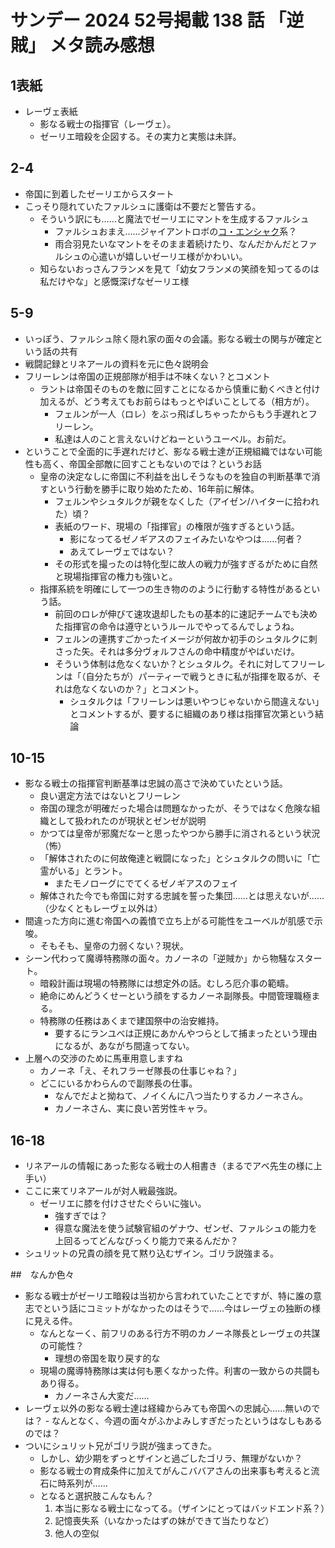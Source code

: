 # サンデー 2024 52号掲載 138 話 「逆賊」 メタ読み感想

## 1表紙
- レーヴェ表紙
    - 影なる戦士の指揮官（レーヴェ）。
    - ゼーリエ暗殺を企図する。その実力と実態は未詳。

## 2-4
- 帝国に到着したゼーリエからスタート
- こっそり隠れていたファルシュに護衛は不要だと警告する。
    - そういう訳にも……と魔法でゼーリエにマントを生成するファルシュ
        - ファルシュおまえ……ジャイアントロボの[コ・エンシャク](https://dic.pixiv.net/a/%E3%82%B3%E3%83%BB%E3%82%A8%E3%83%B3%E3%82%B7%E3%83%A3%E3%82%AF)系？
        - 雨合羽見たいなマントをそのまま着続けたり、なんだかんだとファルシュの心遣いが嬉しいゼーリエ様がかわいい。
    - 知らないおっさんフランメを見て「幼女フランメの笑顔を知ってるのは私だけやな」と感慨深げなゼーリエ様

## 5-9
- いっぽう、ファルシュ除く隠れ家の面々の会議。影なる戦士の関与が確定という話の共有
- 戦闘記録とリネアールの資料を元に色々説明会
- フリーレンは帝国の正規部隊が相手は不味くない？とコメント
    - ラントは帝国そのものを敵に回すことになるから慎重に動くべきと付け加えるが、どう考えてもお前らはもっとやばいことしてる（相方が）。
        - フェルンが一人（ロレ）をぶっ飛ばしちゃったからもう手遅れとフリーレン。
        - 私達は人のこと言えないけどねーというユーベル。お前だ。
- ということで全面的に手遅れだけど、影なる戦士達が正規組織ではない可能性も高く、帝国全部敵に回すこともないのでは？というお話
    - 皇帝の決定なしに帝国に不利益を出しそうなものを独自の判断基準で消すという行動を勝手に取り始めたため、16年前に解体。
        - フェルンやシュタルクが親をなくした（アイゼン/ハイターに拾われた）頃？
        - 表紙のワード、現場の「指揮官」の権限が強すぎるという話。
            - 影になってるゼノギアスのフェイみたいなやつは……何者？
            - あえてレーヴェではない？
        - その形式を撮ったのは特化型に故人の戦力が強すぎるがために自然と現場指揮官の権力も強いと。
    - 指揮系統を明確にして一つの生き物ののように行動する特性があるという話。
        - 前回のロレが伸びて速攻退却したもの基本的に速記チームでも決めた指揮官の命令は遵守というルールでやってるんでしょうね。
        - フェルンの連携すごかったイメージが何故か初手のシュタルクに刺さった矢。それは多分ヴォルフさんの命中精度がやばいだけ。
        - そういう体制は危なくないか？とシュタルク。それに対してフリーレンは「（自分たちが）パーティーで戦うときに私が指揮を取るが、それは危なくないのか？」とコメント。
            - シュタルクは「フリーレンは悪いやつじゃないから間違えない」
            とコメントするが、要するに組織のあり様は指揮官次第という結論

## 10-15
- 影なる戦士の指揮官判断基準は忠誠の高さで決めていたという話。
    - 良い選定方法ではないとフリーレン
    - 帝国の理念が明確だった場合は問題なかったが、そうではなく危険な組織として扱われたのが現状とゼンゼが説明
    - かつては皇帝が邪魔だなーと思ったやつから勝手に消されるという状況（怖）
    - 「解体されたのに何故俺達と戦闘になった」とシュタルクの問いに「亡霊がいる」とラント。
        - またモノローグにでてくるゼノギアスのフェイ
    - 解体された今でも帝国に対する忠誠を誓った集団……とは思えないが……（少なくともレーヴェ以外は）
- 間違った方向に進む帝国への義憤で立ち上がる可能性をユーベルが肌感で示唆。
    - そもそも、皇帝の力弱くない？現状。
- シーン代わって魔導特務隊の面々。カノーネの「逆賊か」から物騒なスタート。
    - 暗殺計画は現場の特務隊には想定外の話。むしろ厄介事の範疇。
    - 絶命にめんどうくせーという顔をするカノーネ副隊長。中間管理職極まる。
    - 特務隊の任務はあくまで建国祭中の治安維持。
        - 要するにランユべは正規にあかんやつらとして捕まったという理由になるが、あながち間違ってない。
- 上層への交渉のために馬車用意しますね
    - カノーネ「え、それフラーゼ隊長の仕事じゃね？」
    - どこにいるかわらんので副隊長の仕事。
        - なんでだよと拗ねて、ノイくんに八つ当たりするカノーネさん。
        - カノーネさん、実に良い苦労性キャラ。
    
## 16-18
- リネアールの情報にあった影なる戦士の人相書き（まるでアベ先生の様に上手い）
- ここに来てリネアールが対人戦最強説。
    - ゼーリエに膝を付けさせたぐらいに強い。
        - 強すぎでは？
        - 得意な魔法を使う試験官組のゲナウ、ゼンゼ、ファルシュの能力を上回るってどんなびっくり能力で来るんだか？
- シュリットの兄貴の顔を見て黙り込むザイン。ゴリラ説強まる。


##　なんか色々
- 影なる戦士がゼーリエ暗殺は当初から言われていたことですが、特に誰の意志でという話にコミットがなかったのはそうで……今はレーヴェの独断の様に見える件。
    - なんとなーく、前フリのある行方不明のカノーネ隊長とレーヴェの共謀の可能性？
        - 理想の帝国を取り戻す的な
    - 現場の魔導特務隊は実は何も悪くなかった件。利害の一致からの共闘もあり得る。
        - カノーネさん大変だ……
- レーヴェ以外の影なる戦士達は経緯からみても帝国への忠誠心……無いのでは？
        - なんとなく、今週の面々がふかよみしすぎだったというはなしもあるのでは？
- ついにシュリット兄がゴリラ説が強まってきた。
    - しかし、幼少期をずっとザインと過ごしたゴリラ、無理がないか？
    - 影なる戦士の育成条件に加えてがんこババアさんの出来事も考えると流石に時系列が……
    - となると選択肢こんなもん？
        1. 本当に影なる戦士になってる。（ザインにとってはバッドエンド系？）
        2. 記憶喪失系（いなかったはずの妹ができて当たりなど）
        3. 他人の空似
